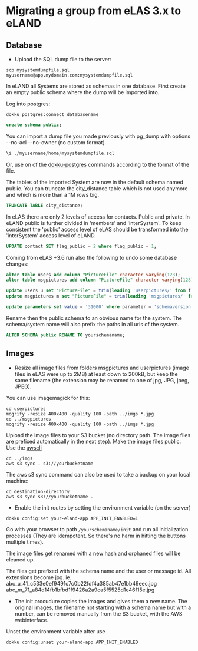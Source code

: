 # Migrating a group from eLAS 3.x to eLAND

## Database

* Upload the SQL dump file to the server:

```shell
scp mysystemdumpfile.sql myusername@app.mydomain.com:mysystemdumpfile.sql
```

In eLAND all Systems are stored as schemas in one database.
First create an empty public schema where the dump will be imported into.

Log into postgres:

```shell
dokku postgres:connect databasename
```

```sql
create schema public;
```

You can import a dump file you made previously with pg_dump with options --no-acl --no-owner (no custom format).

```sql
\i ./myusername/home/mysystemdumpfile.sql
```

Or, use on of the [dokku-postgres](https://github.com/dokku/dokku-postgres) commands according to the format of the file.

The tables of the imported System are now in the default schema named public.
You can truncate the city_distance table which is not used anymore and which is more than a 1M rows big.

```sql
TRUNCATE TABLE city_distance;
```

In eLAS there are only 2 levels of access for contacts. Public and private. In eLAND public is further divided in 'members' and 'interSystem'. To keep consistent the 'public' access level of eLAS should be transformed into the 'interSystem' access level of eLAND.

```sql
UPDATE contact SET flag_public = 2 where flag_public = 1;
```

Coming from eLAS +3.6 run also the following to undo some database changes:

```sql
alter table users add column "PictureFile" character varying(128);
alter table msgpictures add column "PictureFile" character varying(128);

update users u set "PictureFile" = trim(leading 'userpictures/' from f.path) from files f where f.fileid = u.pictureid;
update msgpictures m set "PictureFile" = trim(leading 'msgpictures/' from f.path) from files f where f.fileid = m.pictureid;

update parameters set value = '31000' where parameter = 'schemaversion';
```

Rename then the public schema to an obvious name for the system. The schema/system name will also prefix the paths in all urls of the system.

```sql
ALTER SCHEMA public RENAME TO yourschemaname;
```

## Images

* Resize all image files from folders msgpictures and userpictures (image files in eLAS were up to 2MB) at least down to 200kB, but keep the same filename (the extension may be renamed to one of jpg, JPG, jpeg, JPEG).

You can use imagemagick for this:

```shell
cd userpictures
mogrify -resize 400x400 -quality 100 -path ../imgs *.jpg
cd ../msgpictures
mogrify -resize 400x400 -quality 100 -path ../imgs *.jpg
```

Upload the image files to your S3 bucket (no directory path. The image files are prefixed automatically in the next step).
Make the image files public. Use the [awscli](https://aws.amazon.com/cli/)

```shell
cd ../imgs
aws s3 sync . s3://yourbucketname
```

The aws s3 sync command can also be used to take a backup on your local machine:

```shell
cd destination-directory
aws s3 sync s3://yourbucketname .
```

* Enable the init routes by setting the environment variable (on the server)

```shell
dokku config:set your-eland-app APP_INIT_ENABLED=1
```

Go with your browser to path `/yourschemaname/init` and run all initialization processes (They are idempotent. So there's no harm in hitting the buttons multiple times).

The image files get renamed with a new hash and orphaned files will be cleaned up.

The files get prefixed with the schema name and the user or message id. All extensions become jpg.
ie.
    abc_u_41_c533e0ef9491c7c0b22fdf4a385ab47e1bb49eec.jpg
    abc_m_71_a84d14fb1bfbd1f9426a2a9ca5f5525d1e46f15e.jpg

* The init procudure copies the images and gives them a new name. The original images, the filename not starting with a schema name but with a number, can be removed manually from the S3 bucket, with the AWS webinterface.

Unset the environment variable after use

```shell
dokku config:unset your-eland-app APP_INIT_ENABLED
```
